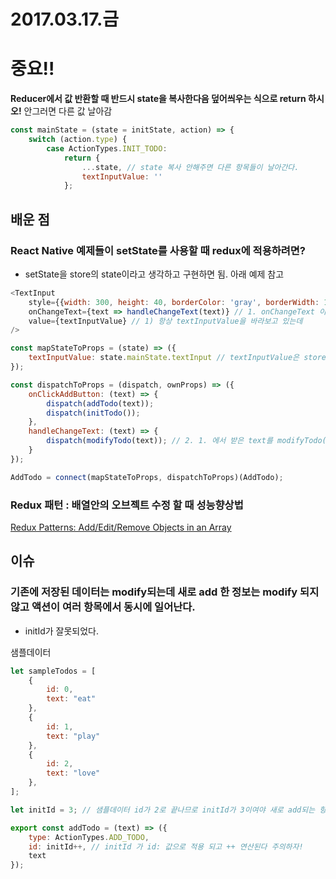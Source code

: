 # 2017.03.17.금

# 중요!!

**Reducer에서 값 반환할 때 반드시 state을 복사한다음 덮어씌우는 식으로 return 하시오!**
안그러면 다른 값 날아감

```javascript
const mainState = (state = initState, action) => {
    switch (action.type) {
        case ActionTypes.INIT_TODO:
            return {
                ...state, // state 복사 안해주면 다른 항목들이 날아간다. 
                textInputValue: ''
            };
```

## 배운 점

### React Native 예제들이 setState를 사용할 때 redux에 적용하려면?
* setState을 store의 state이라고 생각하고 구현하면 됨. 아래 예제 참고
```javascript
<TextInput
    style={{width: 300, height: 40, borderColor: 'gray', borderWidth: 1}}
    onChangeText={text => handleChangeText(text)} // 1. onChangeText 이벤트로 발생한 text를 handleChangeText(text)로 넘겨주고
    value={textInputValue} // 1) 항상 textInputValue을 바라보고 있는데
/>

const mapStateToProps = (state) => ({
    textInputValue: state.mainState.textInput // textInputValue은 store의 mainState리듀서에 들어있는 textInput이다.
});

const dispatchToProps = (dispatch, ownProps) => ({
    onClickAddButton: (text) => {
        dispatch(addTodo(text));
        dispatch(initTodo());
    },
    handleChangeText: (text) => {
        dispatch(modifyTodo(text)); // 2. 1. 에서 받은 text를 modifyTodo(text)에 넣어서 dispatch()시켜준다.
    }
});

AddTodo = connect(mapStateToProps, dispatchToProps)(AddTodo);
```

### Redux 패턴 : 배열안의 오브젝트 수정 할 때 성능향상법

[Redux Patterns: Add/Edit/Remove Objects in an Array](https://medium.com/@justintulk/redux-patterns-add-edit-remove-objects-in-an-array-6ee70cab2456#.1fqc57hoq)

## 이슈

### 기존에 저장된 데이터는 modify되는데 새로 add 한 정보는 modify 되지않고 액션이 여러 항목에서 동시에 일어난다.

* initId가 잘못되었다.

샘플데이터
```javascript
let sampleTodos = [
    {
        id: 0,
        text: "eat"
    },
    {
        id: 1,
        text: "play"
    },
    {
        id: 2,
        text: "love"
    },
];
```

```javascript
let initId = 3; // 샘플데이터 id가 2로 끝나므로 initId가 3이여야 새로 add되는 항목에 3이 들어가고 ++ 연산되어 다음 항목에 id값으로 4를 넣을 준비를 하게 된다.

export const addTodo = (text) => ({
    type: ActionTypes.ADD_TODO,
    id: initId++, // initId 가 id: 값으로 적용 되고 ++ 연산된다 주의하자!
    text
});
```